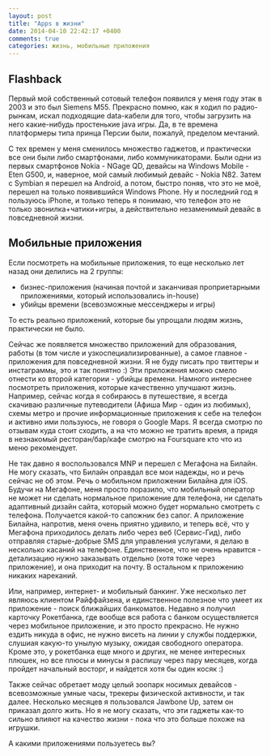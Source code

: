 ```yaml
---
layout: post
title: "Apps в жизни"
date: 2014-04-10 22:42:17 +0400
comments: true
categories: жизнь, мобильные приложения
---
```


## Flashback
Первый мой собственный сотовый телефон появился у меня году этак в 2003 и это был Siemens M55. Прекрасно помню, как я ходил по радио-рынкам, искал подходящие data-кабели для того, чтобы загрузить на него какие-нибудь простенькие java игры. Да, в те времена платформеры типа принца Персии были, пожалуй, пределом мечтаний.

С тех времен у меня сменилось множество гаджетов, и практически все они были либо смартфонами, либо коммуникаторами. Были одни из первых смартфонов Nokia - NGage QD, девайсы на Windows Mobile - Eten G500, и, наверное, мой самый любимый девайс - Nokia N82. Затем с Symbian я перешел на Android, а потом, быстро поняв, что это не моё, перешел на только появившийся Windows Phone. Ну и последний год я пользуюсь iPhone, и только теперь я понимаю, что телефон это не только звонилка+чатики+игры, а действительно незаменимый девайс в повседневной жизни.

<!--more-->

## Мобильные приложения 
Если посмотреть на мобильные приложения, то еще несколько лет назад они делились на 2 группы:

* бизнес-приложения (начиная почтой и заканчивая проприетарными приложениями, который использовались in-house)
* убийцы времени (всевозможные мессенджеры и игры)

То есть реально приложений, которые бы упрощали людям жизнь, практически не было. 

Сейчас же появляется множество приложений для образования, работы (в том числе и узкоспециализированные), а самое главное - приложения для повседневной жизни. Я не буду писать про твиттеры и инстаграммы, это и так понятно :) Эти приложения можно смело отнести ко второй категории - убийцы времени. Намного интереснее посмотреть приложения, которые качественно улучшают жизнь. Например, сейчас когда я собираюсь в путешествие, я всегда скачиваю различные путеводители (Афиша Мир - один из любимых), схемы метро и прочие информационные приложения к себе на телефон и активно ими пользуюсь, не говоря о Google Maps. Я всегда смотрю по отзывам куда стоит сходить, а на что можно не тратить время, а придя в незнакомый ресторан/бар/кафе смотрю на Foursquare кто что из меню рекомендует.

Не так давно я воспользовался MNP и перешел с Мегафона на Билайн. Не могу сказать, что Билайн оправдал все мои надежды, но и речь сейчас не об этом. Речь о мобильном приложении Билайна для iOS. Будучи на Мегафоне, меня просто поразило, что мобильный оператор не может ни сделать нормальное приложение для телефона, ни сделать адаптивный дизайн сайта, который можно будет нормально смотреть с телефона. Получается какой-то сапожник без сапог. А приложение Билайна, напротив, меня очень приятно удивило, и теперь всё, что у Мегафона приходилось делать либо через веб (Сервис-Гид), либо отправляя старые-добрые SMS для управления услугами, я делаю в несколько касаний на телефоне. Единственное, что не очень нравится - детализацию нужно заказывать отдельно (хотя тоже через приложение), и она приходит на почту. В остальном к приложению никаких нареканий.

Или, например, интернет- и мобильный банкинг. Уже несколько лет являюсь клиентом Райффайзена, и единственное полезное что умеет их приложение - поиск ближайших банкоматов. Недавно я получил карточку Рокетбанка, где вообще вся работа с банком осуществляется через мобильное приложение, и это просто прекрасно. Не нужно ездить никуда в офис, не нужно висеть на линии у службы поддержки, слушиая какую-то унылую музыку, ожидая свободного оператора. Кроме это, у рокетбанка еще много и других, не менее интересных плюшек, но все плюсы и минусы я распишу через пару месяцев, когда пройдет начальный восторг, и найдется хотя бы один косяк :)

Также сейчас обретает моду целый зоопарк носимых девайсов - всевозможные умные часы, трекеры физической активности, и так далее. Несколько месяцев я пользовался Jawbone Up, затем он приказал долго жить. Но я не могу сказать, что эти гаджеты как-то сильно влияют на качество жизни - пока что это больше похоже на игрушки.

А какими приложениями пользуетесь вы?
